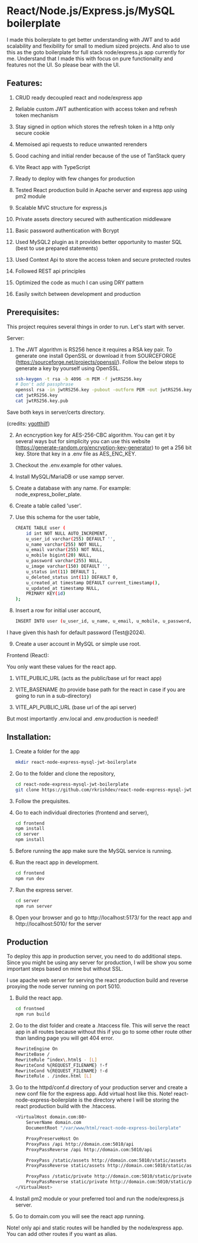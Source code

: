 # React/Node.js/Express.js/MySQL boilerplate

I made this boilerplate to get better understanding with JWT and to add scalability and flexibility for small to medium sized projects. And also to use this as the goto boilerplate for full stack node/express.js app currently for me. Understand that I made this with focus on pure functionality and features not the UI. So please bear with the UI.

## Features:

1. CRUD ready decoupled react and node/express app

2. Reliable custom JWT authentication with access token and refresh token mechanism

3. Stay signed in option which stores the refresh token in a http only secure cookie

4. Memoised api requests to reduce unwanted rerenders

5. Good caching and initial render because of the use of TanStack query 

6. Vite React app with TypeScript

7. Ready to deploy with few changes for production

8. Tested React production build in Apache server and express app using pm2 module

9. Scalable MVC structure for express.js

10. Private assets directory secured with authentication middleware

11. Basic password authentication with Bcrypt

12. Used MySQL2 plugin as it provides better opportunity to master SQL (best to use prepared statements)

13. Used Context Api to store the access token and secure protected routes

14. Followed REST api principles

15. Optimized the code as much I can using DRY pattern

16. Easily switch between development and production

## Prerequisites:

This project requires several things in order to run. Let's start with server.

Server:

1. The JWT algorithm is RS256 hence it requires a RSA key pair. To generate one install OpenSSL or download it from SOURCEFORGE (https://sourceforge.net/projects/openssl/). Follow the below steps to generate a key by yourself using OpenSSL.

    ```bash
    ssh-keygen -t rsa -b 4096 -m PEM -f jwtRS256.key
    # Don't add passphrase
    openssl rsa -in jwtRS256.key -pubout -outform PEM -out jwtRS256.key.pub
    cat jwtRS256.key
    cat jwtRS256.key.pub
    ```

Save both keys in server/certs directory.

(credits: [ygotthilf](https://gist.github.com/ygotthilf/baa58da5c3dd1f69fae9))

2. An ecncryption key for AES-256-CBC algorithm. You can get it by several ways but for simplicity you can use this website (https://generate-random.org/encryption-key-generator) to get a 256 bit key. Store that key in a .env file as AES_ENC_KEY.

3. Checkout the .env.example for other values.

4. Install MySQL/MariaDB or use xampp server.

5. Create a database with any name. For example: node_express_boiler_plate.

6. Create a table called 'user'.

7. Use this schema for the user table,

    ```bash
    CREATE TABLE user (
        id int NOT NULL AUTO_INCREMENT,
        u_user_id varchar(255) DEFAULT '',
        u_name varchar(255) NOT NULL,
        u_email varchar(255) NOT NULL,
        u_mobile bigint(20) NULL,
        u_password varchar(255) NULL,
        u_image varchar(150) DEFAULT '',
        u_status int(11) DEFAULT 1,
        u_deleted_status int(11) DEFAULT 0,
        u_created_at timestamp DEFAULT current_timestamp(),
        u_updated_at timestamp NULL,
        PRIMARY KEY(id)
    );
    ```

8. Insert a row for initial user account,

    ```bash
    INSERT INTO user (u_user_id, u_name, u_email, u_mobile, u_password, u_image) VALUES (CONCAT('UID', FLOOR(100000000 + RAND() * 899999999)), 'Dev', 'developer@gmail.com', '9411111111', '$2y$10$veKVq0kHaVuMBN84Fj27u.eM4Fd4/e8DlreDsj6I1XOtmdVNjRS7O', '');
    ```

I have given this hash for default password (Test@2024).

9. Create a user account in MySQL or simple use root.

Frontend (React):

You only want these values for the react app.

1. VITE_PUBLIC_URL (acts as the public/base url for react app)

2. VITE_BASENAME (to provide base path for the react in case if you are going to run in a sub-directory)

3. VITE_API_PUBLIC_URL (base url of the api server)

But most importantly .env.local and .env.production is needed!

## Installation:

1. Create a folder for the app

    ```bash
    mkdir react-node-express-mysql-jwt-boilerplate
    ```

2. Go to the folder and clone the repository,

    ```bash
    cd react-node-express-mysql-jwt-boilerplate
    git clone https://github.com/rkrishdev/react-node-express-mysql-jwt-boilerplate .
    ```

3. Follow the prequisites.

4. Go to each individual directories (frontend and server),

    ```bash
    cd frontend
    npm install
    cd server
    npm install
    ```

5. Before running the app make sure the MySQL service is running.

6. Run the react app in development.

    ```bash
    cd frontend
    npm run dev    
    ```

6. Run the express server.

    ```bash
    cd server
    npm run server
    ```

7. Open your browser and go to http://localhost:5173/ for the react app and http://localhost:5010/ for the server

## Production

To deploy this app in production server, you need to do additional steps. Since you might be using any server for production, I will be show you some important steps based on mine but without SSL.

I use apache web server for serving the react production build and reverse proxying the node server running on port 5010.

1. Build the react app.

    ```bash
    cd frontned
    npm run build
    ```

2. Go to the dist folder and create a .htaccess file. This will serve the react app in all routes because without this if you go to some other route other than landing page you will get 404 error.

    ```bash
    RewriteEngine On
    RewriteBase /
    RewriteRule ^index\.html$ - [L]
    RewriteCond %{REQUEST_FILENAME} !-f
    RewriteCond %{REQUEST_FILENAME} !-d
    RewriteRule . /index.html [L]
    ```

3. Go to the httpd/conf.d directory of your production server and create a new conf file for the express app. Add virtual host like this. Note! react-node-express-boilerplate is the directory where I will be storing the react production build with the .htaccess.

    ```bash
    <VirtualHost domain.com:80>
        ServerName domain.com
        DocumentRoot "/var/www/html/react-node-express-boilerplate"

        ProxyPreserveHost On
        ProxyPass /api http://domain.com:5010/api
        ProxyPassReverse /api http://domain.com:5010/api

        ProxyPass /static/assets http://domain.com:5010/static/assets
        ProxyPassReverse static/assets http://domain.com:5010/static/assets

        ProxyPass /static/private http://domain.com:5010/static/private
        ProxyPassReverse static/private http://domain.com:5010/static/private
    </VirtualHost>
    ```

4. Install pm2 module or your preferred tool and run the node/express.js server.

5. Go to domain.com you will see the react app running.

Note! only api and static routes will be handled by the node/express app. You can add other routes if you want as alias.